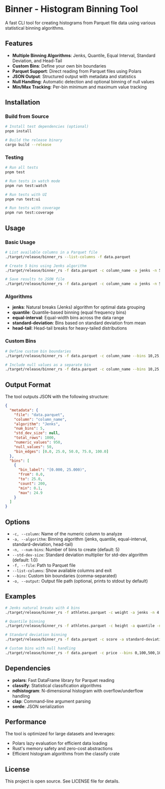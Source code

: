 # Binner - Histogram Binning Tool

A fast CLI tool for creating histograms from Parquet file data using various statistical binning algorithms.

## Features

- **Multiple Binning Algorithms**: Jenks, Quantile, Equal Interval, Standard Deviation, and Head-Tail
- **Custom Bins**: Define your own bin boundaries
- **Parquet Support**: Direct reading from Parquet files using Polars
- **JSON Output**: Structured output with metadata and statistics
- **Null Handling**: Automatic detection and optional binning of null values
- **Min/Max Tracking**: Per-bin minimum and maximum value tracking

## Installation

### Build from Source

```bash
# Install test dependencies (optional)
pnpm install

# Build the release binary
cargo build --release
```

### Testing

```bash
# Run all tests
pnpm test

# Run tests in watch mode
pnpm run test:watch

# Run tests with UI
pnpm run test:ui

# Run tests with coverage
pnpm run test:coverage
```

## Usage

### Basic Usage

```bash
# List available columns in a Parquet file
./target/release/binner_rs --list-columns -f data.parquet

# Create 5 bins using Jenks algorithm
./target/release/binner_rs -f data.parquet -c column_name -a jenks -n 5

# Save results to JSON file
./target/release/binner_rs -f data.parquet -c column_name -a jenks -n 5 -o results.json
```

### Algorithms

- **jenks**: Natural breaks (Jenks) algorithm for optimal data grouping
- **quantile**: Quantile-based binning (equal frequency bins)
- **equal-interval**: Equal-width bins across the data range
- **standard-deviation**: Bins based on standard deviation from mean
- **head-tail**: Head-tail breaks for heavy-tailed distributions

### Custom Bins

```bash
# Define custom bin boundaries
./target/release/binner_rs -f data.parquet -c column_name --bins 10,25,50,75,100

# Include null values as a separate bin
./target/release/binner_rs -f data.parquet -c column_name --bins 10,25,50,null
```

## Output Format

The tool outputs JSON with the following structure:

```json
{
  "metadata": {
    "file": "data.parquet",
    "column": "column_name",
    "algorithm": "Jenks",
    "num_bins": 5,
    "std_dev_size": null,
    "total_rows": 1000,
    "numeric_values": 950,
    "null_values": 50,
    "bin_edges": [0.0, 25.0, 50.0, 75.0, 100.0]
  },
  "bins": [
    {
      "bin_label": "[0.000, 25.000)",
      "from": 0.0,
      "to": 25.0,
      "count": 200,
      "min": 0.1,
      "max": 24.9
    }
  ]
}
```

## Options

- `-c, --column`: Name of the numeric column to analyze
- `-a, --algorithm`: Binning algorithm (jenks, quantile, equal-interval, standard-deviation, head-tail)
- `-n, --num-bins`: Number of bins to create (default: 5)
- `--std-dev-size`: Standard deviation multiplier for std-dev algorithm (default: 1.0)
- `-f, --file`: Path to Parquet file
- `--list-columns`: Show available columns and exit
- `--bins`: Custom bin boundaries (comma-separated)
- `-o, --output`: Output file path (optional, prints to stdout by default)

## Examples

```bash
# Jenks natural breaks with 4 bins
./target/release/binner_rs -f athletes.parquet -c weight -a jenks -n 4

# Quantile binning
./target/release/binner_rs -f athletes.parquet -c height -a quantile -n 5

# Standard deviation binning
./target/release/binner_rs -f data.parquet -c score -a standard-deviation --std-dev-size 2.0

# Custom bins with null handling
./target/release/binner_rs -f data.parquet -c price --bins 0,100,500,1000,null
```

## Dependencies

- **polars**: Fast DataFrame library for Parquet reading
- **classify**: Statistical classification algorithms
- **ndhistogram**: N-dimensional histogram with overflow/underflow handling
- **clap**: Command-line argument parsing
- **serde**: JSON serialization

## Performance

The tool is optimized for large datasets and leverages:
- Polars lazy evaluation for efficient data loading
- Rust's memory safety and zero-cost abstractions
- Efficient histogram algorithms from the classify crate

## License

This project is open source. See LICENSE file for details.
